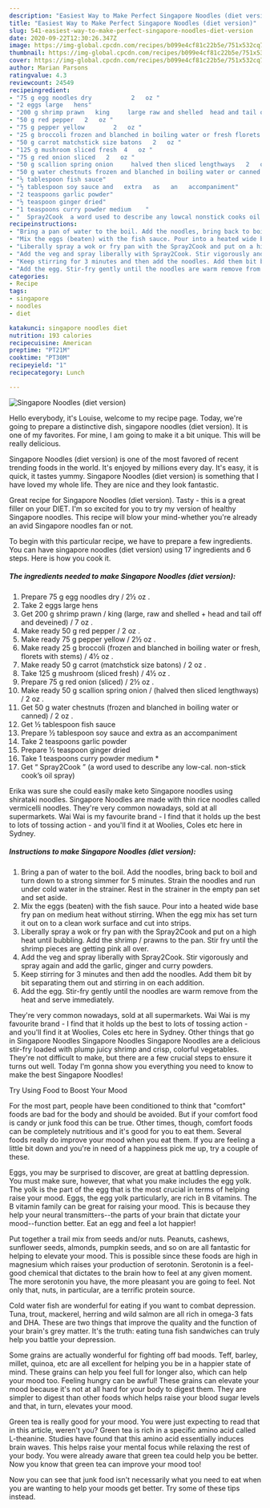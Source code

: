 ```yaml
---
description: "Easiest Way to Make Perfect Singapore Noodles (diet version)"
title: "Easiest Way to Make Perfect Singapore Noodles (diet version)"
slug: 541-easiest-way-to-make-perfect-singapore-noodles-diet-version
date: 2020-09-22T12:30:26.347Z
image: https://img-global.cpcdn.com/recipes/b099e4cf81c22b5e/751x532cq70/singapore-noodles-diet-version-recipe-main-photo.jpg
thumbnail: https://img-global.cpcdn.com/recipes/b099e4cf81c22b5e/751x532cq70/singapore-noodles-diet-version-recipe-main-photo.jpg
cover: https://img-global.cpcdn.com/recipes/b099e4cf81c22b5e/751x532cq70/singapore-noodles-diet-version-recipe-main-photo.jpg
author: Marian Parsons
ratingvalue: 4.3
reviewcount: 24549
recipeingredient:
- "75 g egg noodles dry           2   oz "
- "2 eggs large   hens"
- "200 g shrimp prawn   king     large raw and shelled  head and tail off and deveined   7   oz "
- "50 g red pepper   2   oz "
- "75 g pepper yellow        2   oz "
- "25 g broccoli frozen and blanched in boiling water or fresh florets with stems  4   oz "
- "50 g carrot matchstick size batons   2   oz "
- "125 g mushroom sliced fresh  4   oz "
- "75 g red onion sliced   2   oz "
- "50 g scallion spring onion     halved then sliced lengthways   2   oz "
- "50 g water chestnuts frozen and blanched in boiling water or canned   2   oz "
- "½ tablespoon fish sauce"
- "½ tablespoon soy sauce and   extra   as   an   accompaniment"
- "2 teaspoons garlic powder"
- "½ teaspoon ginger dried"
- "1 teaspoons curry powder medium    "
- "  Spray2Cook  a word used to describe any lowcal nonstick cooks oil spray"
recipeinstructions:
- "Bring a pan of water to the boil. Add the noodles, bring back to boil and turn down to a strong simmer for 5 minutes. Strain the noodles and run under cold water in the strainer. Rest in the strainer in the empty pan set and set aside."
- "Mix the eggs (beaten) with the fish sauce. Pour into a heated wide base fry pan on medium heat without stirring. When the egg mix has set turn it out on to a clean work surface and cut into strips."
- "Liberally spray a wok or fry pan with the Spray2Cook and put on a high heat until bubbling. Add the shrimp / prawns to the pan. Stir fry until the shrimp pieces are getting pink all over."
- "Add the veg and spray liberally with Spray2Cook. Stir vigorously and spray again and add the garlic, ginger and curry powders."
- "Keep stirring for 3 minutes and then add the noodles. Add them bit by bit separating them out and stirring in on each addition."
- "Add the egg. Stir-fry gently until the noodles are warm remove from the heat and serve immediately."
categories:
- Recipe
tags:
- singapore
- noodles
- diet

katakunci: singapore noodles diet 
nutrition: 193 calories
recipecuisine: American
preptime: "PT21M"
cooktime: "PT30M"
recipeyield: "1"
recipecategory: Lunch

---
```



![Singapore Noodles (diet version)](https://img-global.cpcdn.com/recipes/b099e4cf81c22b5e/751x532cq70/singapore-noodles-diet-version-recipe-main-photo.jpg)

Hello everybody, it's Louise, welcome to my recipe page. Today, we're going to prepare a distinctive dish, singapore noodles (diet version). It is one of my favorites. For mine, I am going to make it a bit unique. This will be really delicious.

Singapore Noodles (diet version) is one of the most favored of recent trending foods in the world. It's enjoyed by millions every day. It's easy, it is quick, it tastes yummy. Singapore Noodles (diet version) is something that I have loved my whole life. They are nice and they look fantastic.

Great recipe for Singapore Noodles (diet version). Tasty - this is a great filler on your DIET. I&#39;m so excited for you to try my version of healthy Singapore noodles. This recipe will blow your mind-whether you&#39;re already an avid Singapore noodles fan or not.


To begin with this particular recipe, we have to prepare a few ingredients. You can have singapore noodles (diet version) using 17 ingredients and 6 steps. Here is how you cook it.

<!--inarticleads1-->

##### The ingredients needed to make Singapore Noodles (diet version):

1. Prepare 75 g egg noodles dry         /  2½   oz .
1. Take 2 eggs large   hens
1. Get 200 g shrimp prawn /  king     (large, raw and shelled + head and tail off and deveined) /  7   oz .
1. Make ready 50 g red pepper /  2   oz .
1. Make ready 75 g pepper yellow      /  2½   oz .
1. Make ready 25 g broccoli (frozen and blanched in boiling water or fresh, florets with stems) / 4½   oz .
1. Make ready 50 g carrot (matchstick size batons) /  2   oz .
1. Take 125 g mushroom (sliced fresh) / 4½   oz .
1. Prepare 75 g red onion (sliced) /  2½   oz .
1. Make ready 50 g scallion spring onion /    (halved then sliced lengthways) /  2   oz .
1. Get 50 g water chestnuts (frozen and blanched in boiling water or canned) /  2   oz .
1. Get ½ tablespoon fish sauce
1. Prepare ½ tablespoon soy sauce and   extra   as   an   accompaniment
1. Take 2 teaspoons garlic powder
1. Prepare ½ teaspoon ginger dried
1. Take 1 teaspoons curry powder medium    *
1. Get  “ Spray2Cook ” (a word used to describe any low-cal. non-stick cook’s oil spray)


Erika was sure she could easily make keto Singapore noodles using shirataki noodles. Singapore Noodles are made with thin rice noodles called vermicelli noodles. They&#39;re very common nowadays, sold at all supermarkets. Wai Wai is my favourite brand - I find that it holds up the best to lots of tossing action - and you&#39;ll find it at Woolies, Coles etc here in Sydney. 

<!--inarticleads2-->

##### Instructions to make Singapore Noodles (diet version):

1. Bring a pan of water to the boil. Add the noodles, bring back to boil and turn down to a strong simmer for 5 minutes. Strain the noodles and run under cold water in the strainer. Rest in the strainer in the empty pan set and set aside.
1. Mix the eggs (beaten) with the fish sauce. Pour into a heated wide base fry pan on medium heat without stirring. When the egg mix has set turn it out on to a clean work surface and cut into strips.
1. Liberally spray a wok or fry pan with the Spray2Cook and put on a high heat until bubbling. Add the shrimp / prawns to the pan. Stir fry until the shrimp pieces are getting pink all over.
1. Add the veg and spray liberally with Spray2Cook. Stir vigorously and spray again and add the garlic, ginger and curry powders.
1. Keep stirring for 3 minutes and then add the noodles. Add them bit by bit separating them out and stirring in on each addition.
1. Add the egg. Stir-fry gently until the noodles are warm remove from the heat and serve immediately.


They&#39;re very common nowadays, sold at all supermarkets. Wai Wai is my favourite brand - I find that it holds up the best to lots of tossing action - and you&#39;ll find it at Woolies, Coles etc here in Sydney. Other things that go in Singapore Noodles Singapore Noodles Singapore Noodles are a delicious stir-fry loaded with plump juicy shrimp and crisp, colorful vegetables. They&#39;re not difficult to make, but there are a few crucial steps to ensure it turns out well. Today I&#39;m gonna show you everything you need to know to make the best Singapore Noodles! 

Try Using Food to Boost Your Mood


For the most part, people have been conditioned to think that "comfort" foods are bad for the body and should be avoided. But if your comfort food is candy or junk food this can be true. Other times, though, comfort foods can be completely nutritious and it's good for you to eat them. Several foods really do improve your mood when you eat them. If you are feeling a little bit down and you're in need of a happiness pick me up, try a couple of these.

Eggs, you may be surprised to discover, are great at battling depression. You must make sure, however, that what you make includes the egg yolk. The yolk is the part of the egg that is the most crucial in terms of helping raise your mood. Eggs, the egg yolk particularly, are rich in B vitamins. The B vitamin family can be great for raising your mood. This is because they help your neural transmitters--the parts of your brain that dictate your mood--function better. Eat an egg and feel a lot happier!

Put together a trail mix from seeds and/or nuts. Peanuts, cashews, sunflower seeds, almonds, pumpkin seeds, and so on are all fantastic for helping to elevate your mood. This is possible since these foods are high in magnesium which raises your production of serotonin. Serotonin is a feel-good chemical that dictates to the brain how to feel at any given moment. The more serotonin you have, the more pleasant you are going to feel. Not only that, nuts, in particular, are a terrific protein source.

Cold water fish are wonderful for eating if you want to combat depression. Tuna, trout, mackerel, herring and wild salmon are all rich in omega-3 fats and DHA. These are two things that improve the quality and the function of your brain's grey matter. It's the truth: eating tuna fish sandwiches can truly help you battle your depression. 

Some grains are actually wonderful for fighting off bad moods. Teff, barley, millet, quinoa, etc are all excellent for helping you be in a happier state of mind. These grains can help you feel full for longer also, which can help your mood too. Feeling hungry can be awful! These grains can elevate your mood because it's not at all hard for your body to digest them. They are simpler to digest than other foods which helps raise your blood sugar levels and that, in turn, elevates your mood.

Green tea is really good for your mood. You were just expecting to read that in this article, weren't you? Green tea is rich in a specific amino acid called L-theanine. Studies have found that this amino acid essentially induces brain waves. This helps raise your mental focus while relaxing the rest of your body. You were already aware that green tea could help you be better. Now you know that green tea can improve your mood too!

Now you can see that junk food isn't necessarily what you need to eat when you are wanting to help your moods get better. Try  some  of  these  tips  instead.

